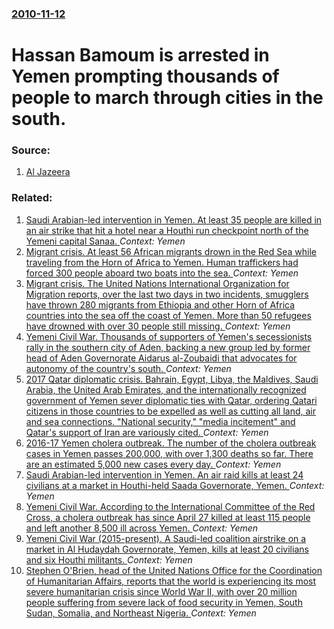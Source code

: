 ### [2010-11-12](/news/2010/11/12/index.md)

# Hassan Bamoum is arrested in Yemen prompting thousands of people to march through cities in the south. 




### Source:

1. [Al Jazeera](http://english.aljazeera.net/news/middleeast/2010/11/20101111222540819650.html)

### Related:

1. [Saudi Arabian-led intervention in Yemen. At least 35 people are killed in an air strike that hit a hotel near a Houthi run checkpoint north of the Yemeni capital Sanaa. ](/news/2017/08/23/saudi-arabian-led-intervention-in-yemen-at-least-35-people-are-killed-in-an-air-strike-that-hit-a-hotel-near-a-houthi-run-checkpoint-north.md) _Context: Yemen_
2. [Migrant crisis. At least 56 African migrants drown in the Red Sea while traveling from the Horn of Africa to Yemen. Human traffickers had forced 300 people aboard two boats into the sea. ](/news/2017/08/11/migrant-crisis-at-least-56-african-migrants-drown-in-the-red-sea-while-traveling-from-the-horn-of-africa-to-yemen-human-traffickers-had-fo.md) _Context: Yemen_
3. [Migrant crisis. The United Nations International Organization for Migration reports, over the last two days in two incidents, smugglers have thrown 280 migrants from Ethiopia and other Horn of Africa countries into the sea off the coast of Yemen. More than 50 refugees have drowned with over 30 people still missing. ](/news/2017/08/10/migrant-crisis-the-united-nations-international-organization-for-migration-reports-over-the-last-two-days-in-two-incidents-smugglers-have.md) _Context: Yemen_
4. [Yemeni Civil War. Thousands of supporters of Yemen's secessionists rally in the southern city of Aden, backing a new group led by former head of Aden Governorate Aidarus al-Zoubaidi that advocates for autonomy of the country's south. ](/news/2017/07/7/yemeni-civil-war-thousands-of-supporters-of-yemen-s-secessionists-rally-in-the-southern-city-of-aden-backing-a-new-group-led-by-former-hea.md) _Context: Yemen_
5. [2017 Qatar diplomatic crisis. Bahrain, Egypt, Libya, the Maldives, Saudi Arabia, the United Arab Emirates, and the internationally recognized government of Yemen sever diplomatic ties with Qatar, ordering Qatari citizens in those countries to be expelled as well as cutting all land, air and sea connections. "National security," "media incitement" and Qatar's support of Iran are variously cited. ](/news/2017/06/5/2017-qatar-diplomatic-crisis-bahrain-egypt-libya-the-maldives-saudi-arabia-the-united-arab-emirates-and-the-internationally-recognize.md) _Context: Yemen_
6. [2016-17 Yemen cholera outbreak. The number of the cholera outbreak cases in Yemen passes 200,000, with over 1,300 deaths so far. There are an estimated 5,000 new cases every day. ](/news/2017/06/24/2016-17-yemen-cholera-outbreak-the-number-of-the-cholera-outbreak-cases-in-yemen-passes-200-000-with-over-1-300-deaths-so-far-there-are.md) _Context: Yemen_
7. [Saudi Arabian-led intervention in Yemen. An air raid kills at least 24 civilians at a market in Houthi-held Saada Governorate, Yemen. ](/news/2017/06/18/saudi-arabian-led-intervention-in-yemen-an-air-raid-kills-at-least-24-civilians-at-a-market-in-houthi-held-saada-governorate-yemen.md) _Context: Yemen_
8. [Yemeni Civil War. According to the International Committee of the Red Cross, a cholera outbreak has since April 27 killed at least 115 people and left another 8,500 ill across Yemen. ](/news/2017/05/14/yemeni-civil-war-according-to-the-international-committee-of-the-red-cross-a-cholera-outbreak-has-since-april-27-killed-at-least-115-peopl.md) _Context: Yemen_
9. [Yemeni Civil War (2015-present). A Saudi-led coalition airstrike on a market in Al Hudaydah Governorate, Yemen, kills at least 20 civilians and six Houthi militants. ](/news/2017/03/10/yemeni-civil-war-2015-present-a-saudi-led-coalition-airstrike-on-a-market-in-al-hudaydah-governorate-yemen-kills-at-least-20-civilian.md) _Context: Yemen_
10. [Stephen O'Brien, head of the United Nations Office for the Coordination of Humanitarian Affairs, reports that the world is experiencing its most severe humanitarian crisis since World War II, with over 20 million people suffering from severe lack of food security in Yemen, South Sudan, Somalia, and Northeast Nigeria. ](/news/2017/03/10/stephen-o-brien-head-of-the-united-nations-office-for-the-coordination-of-humanitarian-affairs-reports-that-the-world-is-experiencing-its.md) _Context: Yemen_
